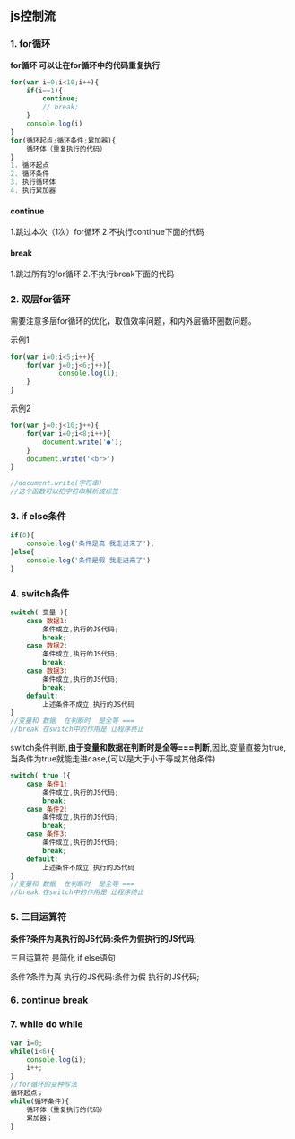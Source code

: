 ## js控制流

### 1. for循环

**for循环  可以让在for循环中的代码重复执行**

```javascript
for(var i=0;i<10;i++){
    if(i==1){
        continue;
        // break;
    }
    console.log(i)
}
for(循环起点;循环条件;累加器){
	循环体（重复执行的代码）
}
1. 循环起点
2. 循环条件
3. 执行循环体
4. 执行累加器
```

#### **continue**

1.跳过本次（1次）for循环
2.不执行continue下面的代码

#### **break**

1.跳过所有的for循环
2.不执行break下面的代码

### 2. 双层for循环

需要注意多层for循环的优化，取值效率问题，和内外层循环圈数问题。

示例1

```javascript
for(var i=0;i<5;i++){
	for(var j=0;j<6;j++){
            console.log(1);
	}
}
```

示例2

```javascript
for(var j=0;j<10;j++){
	for(var i=0;i<8;i++){
		document.write('●');
	}
	document.write('<br>')
}

//document.write(字符串)
//这个函数可以把字符串解析成标签
```

### 3. if else条件

```javascript
if(0){
	console.log('条件是真 我走进来了');
}else{
	console.log('条件是假 我走进来了')
}
```

### 4. switch条件

```javascript
switch( 变量 ){
	case 数据1:
		条件成立,执行的JS代码;
		break;
	case 数据2:
		条件成立,执行的JS代码;
		break;
	case 数据3:
		条件成立,执行的JS代码;
		break;
	default:
		上述条件不成立,执行的JS代码
}
//变量和 数据  在判断时  是全等 ===
//break 在switch中的作用是 让程序终止
```

switch条件判断,**由于变量和数据在判断时是全等===判断**,因此,变量直接为true,当条件为true就能走进case,(可以是大于小于等或其他条件)

```javascript
switch( true ){
	case 条件1:	
		条件成立,执行的JS代码;
		break;
	case 条件2:
		条件成立,执行的JS代码;
		break;
	case 条件3:
		条件成立,执行的JS代码;
		break;
	default:
		上述条件不成立,执行的JS代码
}
//变量和 数据  在判断时  是全等 ===
//break 在switch中的作用是 让程序终止
```

### 5. 三目运算符

**条件?条件为真执行的JS代码:条件为假执行的JS代码;**

三目运算符 是简化 if else语句

条件?条件为真 执行的JS代码:条件为假 执行的JS代码;

### 6. continue break

### 7. while do while

```javascript
var i=0;
while(i<6){
    console.log(i);
    i++;
}
//for循环的变种写法
循环起点；
while(循环条件){
    循环体（重复执行的代码）
    累加器；
}
```